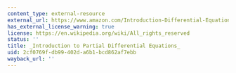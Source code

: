 ```yaml
---
content_type: external-resource
external_url: https://www.amazon.com/Introduction-Differential-Equations-Undergraduate-Mathematics/dp/3319020986
has_external_license_warning: true
license: https://en.wikipedia.org/wiki/All_rights_reserved
status: ''
title: _Introduction to Partial Differential Equations_
uid: 2cf0769f-db99-402d-a6b1-bcd862af7ebb
wayback_url: ''
---
```

